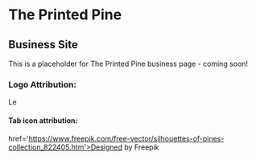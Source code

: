 # The Printed Pine

## Business Site

This is a placeholder for The Printed Pine business page - coming soon!

### Logo Attribution: 
Le

#### Tab icon attribution:  
href='https://www.freepik.com/free-vector/silhouettes-of-pines-collection_822405.htm'>Designed by Freepik